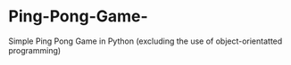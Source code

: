 # Ping-Pong-Game-
Simple Ping Pong Game in Python (excluding the use of object-orientatted programming)
